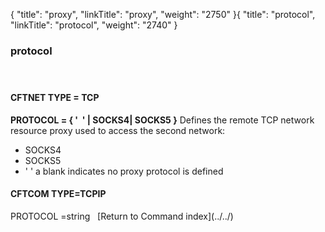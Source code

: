 {
    "title": "proxy",
    "linkTitle": "proxy",
    "weight": "2750"
}{
"title": "protocol",
"linkTitle": "protocol",
"weight": "2740"
}<span id="protocol"></span>
### protocol
####  
#### CFTNET TYPE = TCP
<span style="font-weight: bold;">PROTOCOL = { '  '
| SOCKS4| SOCKS5 }</span>
Defines the remote TCP network resource proxy used to access the second
network:
- SOCKS4
- SOCKS5
- ' ' a blank indicates no proxy protocol is defined
 
#### CFTCOM TYPE=TCPIP
PROTOCOL =string
 
\[Return to Command index\](../../)
